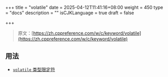 +++
title = "volatile"
date = 2025-04-12T11:41:16+08:00
weight = 450
type = "docs"
description = ""
isCJKLanguage = true
draft = false

+++

> 原文：[https://zh.cppreference.com/w/c/keyword/volatile](https://zh.cppreference.com/w/c/keyword/volatile)

## 用法

- [`volatile` 类型限定符](https://zh.cppreference.com/w/c/language/volatile)

